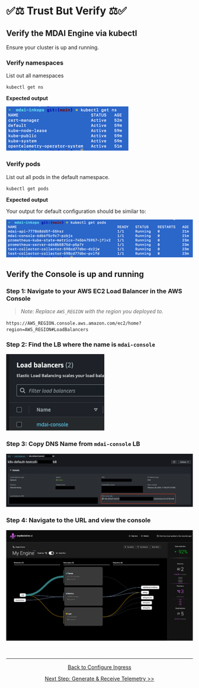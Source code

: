 # ✅⚖️ Trust But Verify ⚖️✅

## Verify the MDAI Engine via kubectl
Ensure your cluster is up and running.

### Verify namespaces

List out all namespaces

```shell
kubectl get ns
```

**Expected output**

[![Verify namespaces](../../media/verify-get-ns.png)](../../media/verify-get-ns.png)

### Verify pods

List out all pods in the default namespace.

```shell
kubectl get pods
```

**Expected output**

Your output for default configuration should be similar to:

[![Verify pods](../../media/verify-get-pods.png)](../../media/verify-get-pods.png)

## Verify the Console is up and running

### Step 1: Navigate to your AWS EC2 Load Balancer in the AWS Console

>*Note: Replace `AWS_REGION` with the region you deployed to.*

`https://AWS_REGION.console.aws.amazon.com/ec2/home?region=AWS_REGION#LoadBalancers`

### Step 2: Find the LB where the name is `mdai-console`

[![LB List](../../media/lb-list.png)](../../media/lb-list.png)

### Step 3: Copy DNS Name from `mdai-console` LB

[![LB DNS Name](../../media/load-balancers.png)](../../media/load-balancers.png)

### Step 4: Navigate to the URL and view the console

[![Console Data Flow](../../media/console-data-flow.png)](../../media/console-data-flow.png)

<br />

----

<p style="text-align: center;">
  <a href="./ingress.md">Back to Configure Ingress</a>
</p>
<p style="text-align: center;">
  <a href="./generate-telemetry.md">Next Step: Generate & Receive Telemetry >></a>
</p>
